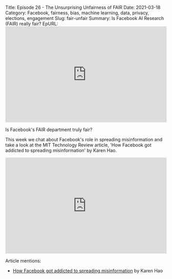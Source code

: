 Title: Episode 26 - The Unsurprising Unfairness of FAIR
Date: 2021-03-18
Category: Facebook, fairness, bias, machine learning, data, privacy, elections, engagement
Slug: fair-unfair
Summary: Is Facebook AI Research (FAIR) really fair?
EpURL: <iframe title="The Unsurprising Unfairness of FAIR" allowtransparency="true" height="300" width="100%" style="border: none; min-width: min(100%, 430px);" scrolling="no" data-name="pb-iframe-player" src="https://www.podbean.com/player-v2/?i=kbbjh-fe22ef-pb&from=pb6admin&download=1&square=1&share=1&download=1&rtl=0&fonts=Arial&skin=1&btn-skin=12&size=300" allowfullscreen=""></iframe>

Is Facebook's FAIR department truly fair?

This week we chat about Facebook's role in spreading misinformation and take a look at the MIT Technology Review article, 'How Facebook got addicted to spreading misinformation' by Karen Hao. 

<iframe title="The Unsurprising Unfairness of FAIR" allowtransparency="true" height="300" width="100%" style="border: none; min-width: min(100%, 430px);" scrolling="no" data-name="pb-iframe-player" src="https://www.podbean.com/player-v2/?i=kbbjh-fe22ef-pb&from=pb6admin&download=1&square=1&share=1&download=1&rtl=0&fonts=Arial&skin=1&btn-skin=12&size=300" allowfullscreen=""></iframe>

Article mentions: 
- [How Facebook got addicted to spreading misinformation](https://www.technologyreview.com/2021/03/11/1020600/facebook-responsible-ai-misinformation/) by Karen Hao